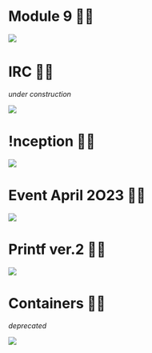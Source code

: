
# Module 9 :woman_astronaut:
![](https://i.imgur.com/IYQ9WYt.jpg)
&nbsp;

<!---
![](https://i.imgur.com/NKUmw2h.jpg)
--->


# IRC :woman_farmer:
_under construction_

![](https://i.imgur.com/plfUVpo.jpg)

<!---
![](https://i.imgur.com/8DifIFr.jpg)
![](https://i.imgur.com/BdLTynx.jpg)
--->

# !nception :elf_woman:

![](https://i.imgur.com/w2XPjaZ.png)

<!---
![](https://i.imgur.com/Op6BF0O.png)
--->


# Event April 2O23 :woman_scientist:

![](https://i.imgur.com/TC2rniI.jpg)


# Printf ver.2 :woman_cook:
![](https://i.imgur.com/FZ4msds.png)


# Containers :woman_teacher:
_deprecated_

![](https://i.imgur.com/FWvWTev.jpg)
